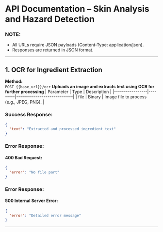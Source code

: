 # API Documentation – Skin Analysis and Hazard Detection

### NOTE:
- All URLs require JSON payloads (Content-Type: application/json).
- Responses are returned in JSON format.

---

## 1. OCR for Ingredient Extraction
**Method:**  
`POST {{base_url}}/ocr`
**Uploads an image and extracts text using OCR for further processing**
| Parameter       | Type    | Description                 |
|-----------------|---------|-----------------------------|
| file            | Binary  | Image file to process (e.g., JPEG, PNG).                |

### Success Response:
```` json
{
  "text": "Extracted and processed ingredient text"
}
````

### Error Response:
#### 400 Bad Request:
```` json
{
  "error": "No file part"
}
````

### Error Response:
#### 500 Internal Server Error:
```` json
{
  "error": "Detailed error message"
}
````
---









